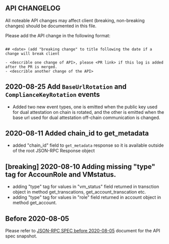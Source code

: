 ## API CHANGELOG

All noteable API changes may affect client (breaking, non-breaking changes) should be documented in this file.

Please add the API change in the following format:

```

## <date> (add "breaking change" to title following the date if a change will break client

- <describle one change of API>, please <PR link> if this log is added after the PR is merged.
- <describle another change of the API>

```

## 2020-08-25 Add `BaseUrlRotation` and `ComplianceKeyRotation` events
- Added two new event types, one is emitted when the public key used for dual
  attestation on chain is rotated, and the other is emitted when the base url
  used for dual attestation off-chain communication is changed.

## 2020-08-11 Added chain_id to get_metadata

- added "chain_id" field to `get_metadata` response so it is available outside
  of the root JSON-RPC Response object

## [breaking] 2020-08-10 Adding missing "type" tag for AccounRole and VMstatus.

- adding "type" tag for values in "vm_status" field returned in transction object in method get_transcations, get_account_transcation etc.
- adding "type" tag for values in "role" field returned in account object in method get_account.

## Before 2020-08-05

Please refer to [JSON-RPC SPEC before 2020-08-05](https://github.com/libra/libra/blob/888e6cd688a8c9b5805978ab509acdc3c35025ab/json-rpc/json-rpc-spec.md) document for the API spec snapshot.
